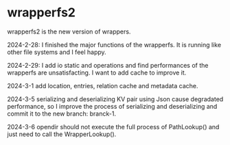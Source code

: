 # wrapperfs2
wrapperfs2 is the new version of wrappers.

2024-2-28: I finished the major functions of the wrapperfs. It is running like other file systems and I feel happy.


2024-2-29: I add io static and operations and find performances of the wrapperfs are unsatisfacting. I want to add cache to improve it.

2024-3-1 add location, entries, relation cache and metadata cache.

2024-3-5 serializing and deserializing KV pair using Json cause degradated performance, so I improve the process of serializing and deserializing and commit it to the new branch: branck-1.

2024-3-6 opendir should not execute the full process of PathLookup() and just need to call the WrapperLookup().
